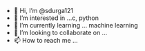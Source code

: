 - 👋 Hi, I’m @sdurga121
- 👀 I’m interested in ...c, python
- 🌱 I’m currently learning ... machine learning
- 💞️ I’m looking to collaborate on ...
- 📫 How to reach me ...

<!---
sdurga121/sdurga121 is a ✨ special ✨ repository because its `README.md` (this file) appears on your GitHub profile.
You can click the Preview link to take a look at your changes.
--->

